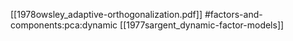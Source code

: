[[1978owsley_adaptive-orthogonalization.pdf]]
#factors-and-components:pca:dynamic
[[1977sargent_dynamic-factor-models]]


